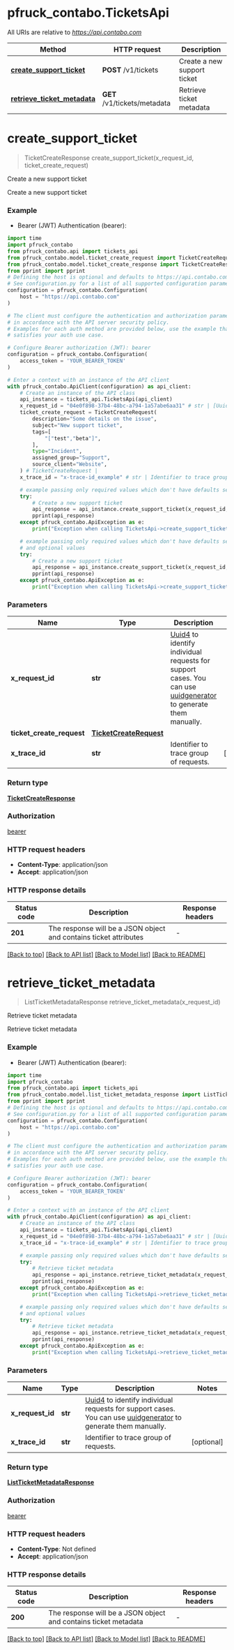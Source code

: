 # pfruck_contabo.TicketsApi

All URIs are relative to *https://api.contabo.com*

Method | HTTP request | Description
------------- | ------------- | -------------
[**create_support_ticket**](TicketsApi.md#create_support_ticket) | **POST** /v1/tickets | Create a new support ticket
[**retrieve_ticket_metadata**](TicketsApi.md#retrieve_ticket_metadata) | **GET** /v1/tickets/metadata | Retrieve ticket metadata


# **create_support_ticket**
> TicketCreateResponse create_support_ticket(x_request_id, ticket_create_request)

Create a new support ticket

Create a new support ticket

### Example

* Bearer (JWT) Authentication (bearer):

```python
import time
import pfruck_contabo
from pfruck_contabo.api import tickets_api
from pfruck_contabo.model.ticket_create_request import TicketCreateRequest
from pfruck_contabo.model.ticket_create_response import TicketCreateResponse
from pprint import pprint
# Defining the host is optional and defaults to https://api.contabo.com
# See configuration.py for a list of all supported configuration parameters.
configuration = pfruck_contabo.Configuration(
    host = "https://api.contabo.com"
)

# The client must configure the authentication and authorization parameters
# in accordance with the API server security policy.
# Examples for each auth method are provided below, use the example that
# satisfies your auth use case.

# Configure Bearer authorization (JWT): bearer
configuration = pfruck_contabo.Configuration(
    access_token = 'YOUR_BEARER_TOKEN'
)

# Enter a context with an instance of the API client
with pfruck_contabo.ApiClient(configuration) as api_client:
    # Create an instance of the API class
    api_instance = tickets_api.TicketsApi(api_client)
    x_request_id = "04e0f898-37b4-48bc-a794-1a57abe6aa31" # str | [Uuid4](https://en.wikipedia.org/wiki/Universally_unique_identifier#Version_4_(random)) to identify individual requests for support cases. You can use [uuidgenerator](https://www.uuidgenerator.net/version4) to generate them manually.
    ticket_create_request = TicketCreateRequest(
        description="Some details on the issue",
        subject="New support ticket",
        tags=[
            "["test","beta"]",
        ],
        type="Incident",
        assigned_group="Support",
        source_client="Website",
    ) # TicketCreateRequest | 
    x_trace_id = "x-trace-id_example" # str | Identifier to trace group of requests. (optional)

    # example passing only required values which don't have defaults set
    try:
        # Create a new support ticket
        api_response = api_instance.create_support_ticket(x_request_id, ticket_create_request)
        pprint(api_response)
    except pfruck_contabo.ApiException as e:
        print("Exception when calling TicketsApi->create_support_ticket: %s\n" % e)

    # example passing only required values which don't have defaults set
    # and optional values
    try:
        # Create a new support ticket
        api_response = api_instance.create_support_ticket(x_request_id, ticket_create_request, x_trace_id=x_trace_id)
        pprint(api_response)
    except pfruck_contabo.ApiException as e:
        print("Exception when calling TicketsApi->create_support_ticket: %s\n" % e)
```


### Parameters

Name | Type | Description  | Notes
------------- | ------------- | ------------- | -------------
 **x_request_id** | **str**| [Uuid4](https://en.wikipedia.org/wiki/Universally_unique_identifier#Version_4_(random)) to identify individual requests for support cases. You can use [uuidgenerator](https://www.uuidgenerator.net/version4) to generate them manually. |
 **ticket_create_request** | [**TicketCreateRequest**](TicketCreateRequest.md)|  |
 **x_trace_id** | **str**| Identifier to trace group of requests. | [optional]

### Return type

[**TicketCreateResponse**](TicketCreateResponse.md)

### Authorization

[bearer](../README.md#bearer)

### HTTP request headers

 - **Content-Type**: application/json
 - **Accept**: application/json


### HTTP response details

| Status code | Description | Response headers |
|-------------|-------------|------------------|
**201** | The response will be a JSON object and contains ticket attributes |  -  |

[[Back to top]](#) [[Back to API list]](../README.md#documentation-for-api-endpoints) [[Back to Model list]](../README.md#documentation-for-models) [[Back to README]](../README.md)

# **retrieve_ticket_metadata**
> ListTicketMetadataResponse retrieve_ticket_metadata(x_request_id)

Retrieve ticket metadata

Retrieve ticket metadata

### Example

* Bearer (JWT) Authentication (bearer):

```python
import time
import pfruck_contabo
from pfruck_contabo.api import tickets_api
from pfruck_contabo.model.list_ticket_metadata_response import ListTicketMetadataResponse
from pprint import pprint
# Defining the host is optional and defaults to https://api.contabo.com
# See configuration.py for a list of all supported configuration parameters.
configuration = pfruck_contabo.Configuration(
    host = "https://api.contabo.com"
)

# The client must configure the authentication and authorization parameters
# in accordance with the API server security policy.
# Examples for each auth method are provided below, use the example that
# satisfies your auth use case.

# Configure Bearer authorization (JWT): bearer
configuration = pfruck_contabo.Configuration(
    access_token = 'YOUR_BEARER_TOKEN'
)

# Enter a context with an instance of the API client
with pfruck_contabo.ApiClient(configuration) as api_client:
    # Create an instance of the API class
    api_instance = tickets_api.TicketsApi(api_client)
    x_request_id = "04e0f898-37b4-48bc-a794-1a57abe6aa31" # str | [Uuid4](https://en.wikipedia.org/wiki/Universally_unique_identifier#Version_4_(random)) to identify individual requests for support cases. You can use [uuidgenerator](https://www.uuidgenerator.net/version4) to generate them manually.
    x_trace_id = "x-trace-id_example" # str | Identifier to trace group of requests. (optional)

    # example passing only required values which don't have defaults set
    try:
        # Retrieve ticket metadata
        api_response = api_instance.retrieve_ticket_metadata(x_request_id)
        pprint(api_response)
    except pfruck_contabo.ApiException as e:
        print("Exception when calling TicketsApi->retrieve_ticket_metadata: %s\n" % e)

    # example passing only required values which don't have defaults set
    # and optional values
    try:
        # Retrieve ticket metadata
        api_response = api_instance.retrieve_ticket_metadata(x_request_id, x_trace_id=x_trace_id)
        pprint(api_response)
    except pfruck_contabo.ApiException as e:
        print("Exception when calling TicketsApi->retrieve_ticket_metadata: %s\n" % e)
```


### Parameters

Name | Type | Description  | Notes
------------- | ------------- | ------------- | -------------
 **x_request_id** | **str**| [Uuid4](https://en.wikipedia.org/wiki/Universally_unique_identifier#Version_4_(random)) to identify individual requests for support cases. You can use [uuidgenerator](https://www.uuidgenerator.net/version4) to generate them manually. |
 **x_trace_id** | **str**| Identifier to trace group of requests. | [optional]

### Return type

[**ListTicketMetadataResponse**](ListTicketMetadataResponse.md)

### Authorization

[bearer](../README.md#bearer)

### HTTP request headers

 - **Content-Type**: Not defined
 - **Accept**: application/json


### HTTP response details

| Status code | Description | Response headers |
|-------------|-------------|------------------|
**200** | The response will be a JSON object and contains ticket metadata |  -  |

[[Back to top]](#) [[Back to API list]](../README.md#documentation-for-api-endpoints) [[Back to Model list]](../README.md#documentation-for-models) [[Back to README]](../README.md)

